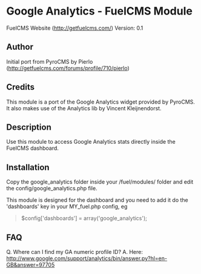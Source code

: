 # Google Analytics - FuelCMS Module

FuelCMS Website (http://getfuelcms.com/)
Version: 0.1

## Author
Initial port from PyroCMS by Pierlo (http://getfuelcms.com/forums/profile/710/pierlo)

## Credits
This module is a port of the Google Analytics widget provided by PyroCMS. 
It also makes use of the Analytics lib by Vincent Kleijnendorst.

## Description
Use this module to access Google Analytics stats directly inside the FuelCMS dashboard.

## Installation
Copy the google_analytics folder inside your /fuel/modules/ folder and edit the config/google_analytics.php file.

This module is designed for the dashboard and you need to add it do the 'dashboards' key in your MY_fuel.php config, eg

> $config['dashboards'] = array('google_analytics');



## FAQ
Q. Where can I find my GA numeric profile ID?
A. Here: http://www.google.com/support/analytics/bin/answer.py?hl=en-GB&answer=97705